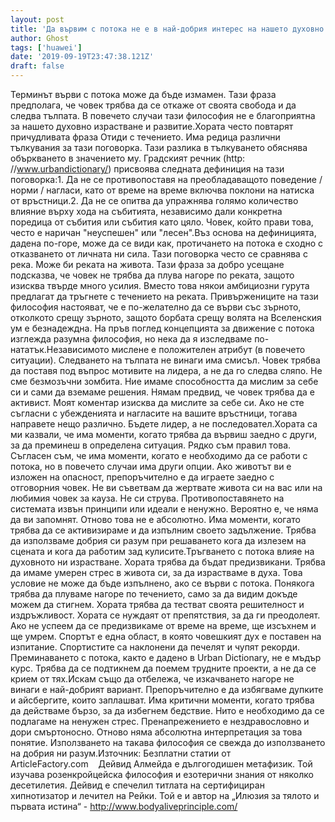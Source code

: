 ```yaml
---
layout: post
title: 'Да вървим с потока не е в най-добрия интерес на нашето духовно развитие'
author: Ghost
tags: ['huawei']
date: '2019-09-19T23:47:38.121Z'
draft: false
---
```


Терминът върви с потока може да бъде измамен. Тази фраза предполага, че човек трябва да се откаже от своята свобода и да следва тълпата. В повечето случаи тази философия не е благоприятна за нашето духовно израстване и развитие.Хората често повтарят причудливата фраза Отиди с течението. Има редица различни тълкувания за тази поговорка. Тази разлика в тълкуването обяснява объркването в значението му. Градският речник (http: //www.urbandictionary/) присвоява следната дефиниция на тази поговорка:1. Да не се противопоставя на преобладаващото поведение / норми / нагласи, като от време на време включва поклони на натиска от връстници.2. Да не се опитва да упражнява голямо количество влияние върху хода на събитията, независимо дали конкретна поредица от събития или събития като цяло. Човек, който прави това, често е наричан "неуспешен" или "лесен".Въз основа на дефиницията, дадена по-горе, може да се види как, протичането на потока е сходно с отказването от личната ни сила. Тази поговорка често се сравнява с река. Може би реката на живота. Тази фраза за добро усещане подсказва, че човек не трябва да плува нагоре по реката, защото изисква твърде много усилия. Вместо това някои амбициозни гурута предлагат да тръгнете с течението на реката. Привържениците на тази философия настояват, че е по-желателно да се върви със зърното, отколкото срещу зърното, защото борбата срещу волята на Вселенския ум е безнадеждна. На пръв поглед концепцията за движение с потока изглежда разумна философия, но нека да я изследваме по-нататък.Независимото мислене е положителен атрибут (в повечето ситуации). Следването на тълпата не винаги има смисъл. Човек трябва да поставя под въпрос мотивите на лидера, а не да го следва сляпо. Не сме безмозъчни зомбита. Ние имаме способността да мислим за себе си и сами да вземаме решения. Нямам предвид, че човек трябва да е активист. Моят коментар изисква да мислите за себе си. Ако не сте съгласни с убежденията и нагласите на вашите връстници, тогава направете нещо различно. Бъдете лидер, а не последовател.Хората са ми казвали, че има моменти, когато трябва да вървиш заедно с други, за да преминеш в определена ситуация. Рядко съм правил това. Съгласен съм, че има моменти, когато е необходимо да се работи с потока, но в повечето случаи има други опции. Ако животът ви е изложен на опасност, препоръчително е да играете заедно с отговорния човек. Не ви съветвам да жертвате живота си на вас или на любимия човек за кауза. Не си струва. Противопоставянето на системата извън принципи или идеали е ненужно. Вероятно е, че няма да ви запомнят. Отново това не е абсолютно. Има моменти, когато трябва да се активизираме и да изпълним своето задължение. Трябва да използваме добрия си разум при решаването кога да излезем на сцената и кога да работим зад кулисите.Тръгването с потока влияе на духовното ни израстване. Хората трябва да бъдат предизвикани. Трябва да имаме умерен стрес в живота си, за да израстваме в духа. Това условие не може да бъде изпълнено, ако се върви с потока. Понякога трябва да плуваме нагоре по течението, само за да видим докъде можем да стигнем. Хората трябва да тестват своята решителност и издръжливост. Хората се нуждаят от препятствия, за да ги преодолеят. Ако не успеем да се предизвикаме от време на време, ще изсъхнем и ще умрем. Спортът е една област, в която човешкият дух е поставен на изпитание. Спортистите са наклонени да печелят и чупят рекорди. Преминаването с потока, както е дадено в Urban Dictionary, не е мъдър курс. Трябва да се подтикнем да поемем трудните проекти, а не да се крием от тях.Искам също да отбележа, че изкачването нагоре не винаги е най-добрият вариант. Препоръчително е да избягваме дупките и айсбергите, които заплашват. Има критични моменти, когато трябва да действаме бързо, за да избегнем бедствие. Нито е необходимо да се подлагаме на ненужен стрес. Пренапрежението е нездравословно и дори смъртоносно. Отново няма абсолютна интерпретация за това понятие. Използването на такава философия се свежда до използването на добрия ни разум.Източник: Безплатни статии от ArticleFactory.com    Дейвид Алмейда е дългогодишен метафизик. Той изучава розенкройцейска философия и езотерични знания от няколко десетилетия. Дейвид е спечелил титлата на сертифициран хипнотизатор и лечител на Рейки. Той е и автор на „Илюзия за тялото и първата истина“ - http://www.bodyaliveprinciple.com/
